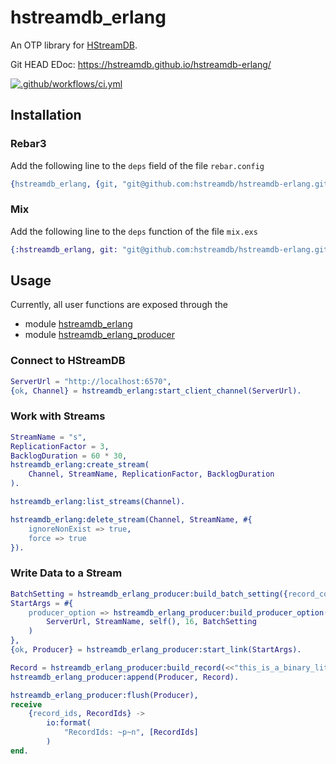 # hstreamdb_erlang

An OTP library for [HStreamDB](https://hstream.io/).

Git HEAD EDoc: https://hstreamdb.github.io/hstreamdb-erlang/

[![.github/workflows/ci.yml](https://github.com/hstreamdb/hstreamdb-erlang/actions/workflows/ci.yml/badge.svg)](https://github.com/hstreamdb/hstreamdb-erlang/actions/workflows/ci.yml)

## Installation

### Rebar3

Add the following line to the `deps` field of the file `rebar.config`

```erl
{hstreamdb_erlang, {git, "git@github.com:hstreamdb/hstreamdb-erlang.git", {branch, "main"}}}
```

### Mix

Add the following line to the `deps` function of the file `mix.exs`

```exs
{:hstreamdb_erlang, git: "git@github.com:hstreamdb/hstreamdb-erlang.git", branch: "main"}
```

## Usage

Currently, all user functions are exposed through the

- module [hstreamdb_erlang](./src/hstreamdb_erlang.erl)
- module [hstreamdb_erlang_producer](./src/hstreamdb_erlang_producer.erl)

### Connect to HStreamDB

```erl
ServerUrl = "http://localhost:6570",
{ok, Channel} = hstreamdb_erlang:start_client_channel(ServerUrl).
```

### Work with Streams

```erl
StreamName = "s",
ReplicationFactor = 3,
BacklogDuration = 60 * 30,
hstreamdb_erlang:create_stream(
    Channel, StreamName, ReplicationFactor, BacklogDuration
).

hstreamdb_erlang:list_streams(Channel).

hstreamdb_erlang:delete_stream(Channel, StreamName, #{
    ignoreNonExist => true,
    force => true
}).
```

### Write Data to a Stream

```erl
BatchSetting = hstreamdb_erlang_producer:build_batch_setting({record_count_limit, 3}),
StartArgs = #{
    producer_option => hstreamdb_erlang_producer:build_producer_option(
        ServerUrl, StreamName, self(), 16, BatchSetting
    )
},
{ok, Producer} = hstreamdb_erlang_producer:start_link(StartArgs).

Record = hstreamdb_erlang_producer:build_record(<<"this_is_a_binary_literal">>),
hstreamdb_erlang_producer:append(Producer, Record).

hstreamdb_erlang_producer:flush(Producer),
receive
    {record_ids, RecordIds} ->
        io:format(
            "RecordIds: ~p~n", [RecordIds]
        )
end.
```

